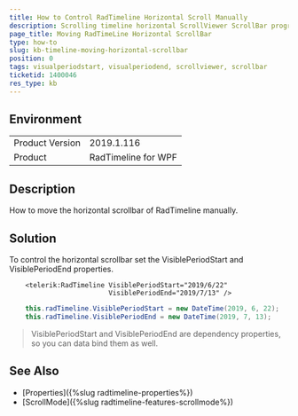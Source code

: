 ```yaml
---
title: How to Control RadTimeline Horizontal Scroll Manually
description: Scrolling timeline horizontal ScrollViewer ScrollBar programmatically.
page_title: Moving RadTimeLine Horizontal ScrollBar
type: how-to
slug: kb-timeline-moving-horizontal-scrollbar
position: 0
tags: visualperiodstart, visualperiodend, scrollviewer, scrollbar
ticketid: 1400046
res_type: kb
---
```


## Environment
<table>
	<tr>
		<td>Product Version</td>
		<td>2019.1.116</td>
	</tr>
	<tr>
		<td>Product</td>
		<td>RadTimeline for WPF</td>
	</tr>
</table>

## Description

How to move the horizontal scrollbar of RadTimeline manually.

## Solution

To control the horizontal scrollbar set the VisiblePeriodStart and VisiblePeriodEnd properties.


```XAML
	<telerik:RadTimeline VisiblePeriodStart="2019/6/22"
						 VisiblePeriodEnd="2019/7/13" />
```


```C#
	this.radTimeline.VisiblePeriodStart = new DateTime(2019, 6, 22);
	this.radTimeline.VisiblePeriodEnd = new DateTime(2019, 7, 13);
```

> VisiblePeriodStart and VisiblePeriodEnd are dependency properties, so you can data bind them as well.

## See Also  
* [Properties]({%slug radtimeline-properties%})
* [ScrollMode]({%slug radtimeline-features-scrollmode%})
